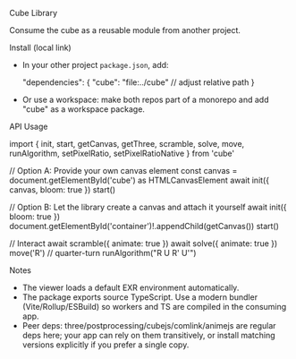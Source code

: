 Cube Library

Consume the cube as a reusable module from another project.

Install (local link)

- In your other project `package.json`, add:

  "dependencies": {
    "cube": "file:../cube"  // adjust relative path
  }

- Or use a workspace: make both repos part of a monorepo and add "cube" as a workspace package.

API Usage

import {
  init,
  start,
  getCanvas,
  getThree,
  scramble,
  solve,
  move,
  runAlgorithm,
  setPixelRatio,
  setPixelRatioNative
} from 'cube'

// Option A: Provide your own canvas element
const canvas = document.getElementById('cube') as HTMLCanvasElement
await init({ canvas, bloom: true })
start()

// Option B: Let the library create a canvas and attach it yourself
await init({ bloom: true })
document.getElementById('container')!.appendChild(getCanvas())
start()

// Interact
await scramble({ animate: true })
await solve({ animate: true })
move('R')                // quarter-turn
runAlgorithm("R U R' U'")

Notes

- The viewer loads a default EXR environment automatically.
- The package exports source TypeScript. Use a modern bundler (Vite/Rollup/ESBuild) so workers and TS are compiled in the consuming app.
- Peer deps: three/postprocessing/cubejs/comlink/animejs are regular deps here; your app can rely on them transitively, or install matching versions explicitly if you prefer a single copy.
